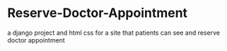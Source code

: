 # Reserve-Doctor-Appointment
a django project and html css for a site that patients can see and reserve doctor appointment
